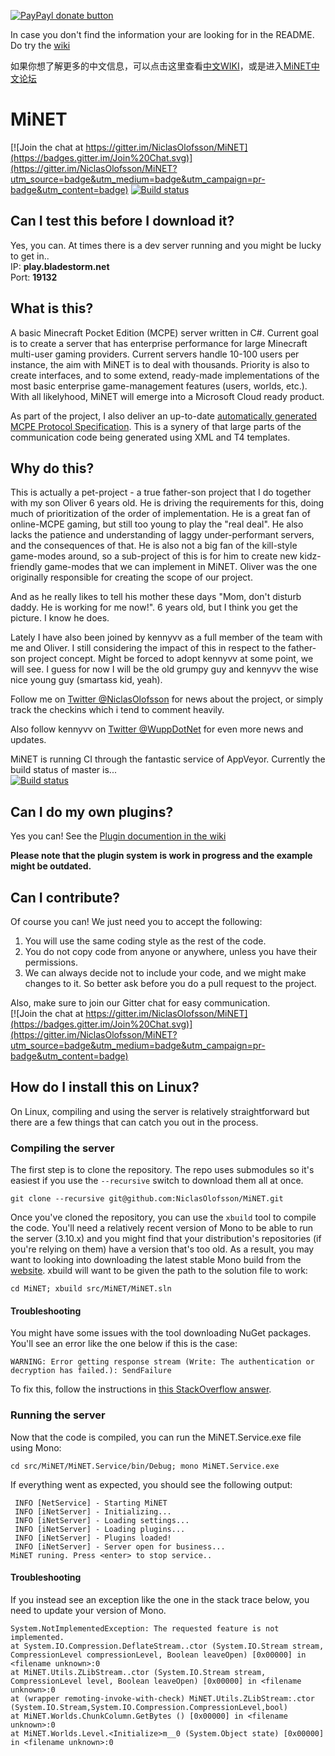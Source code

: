
[![PayPayl donate button](http://img.shields.io/paypal/donate.png?color=yellow)](https://www.paypal.com/cgi-bin/webscr?cmd=_donations&business=8EBB48Y35K9QG&lc=US&item_name=MiNET%20MCPE%20Server&currency_code=USD&bn=PP%2dDonationsBF%3abtn_donate_SM%2egif%3aNonHosted "Donate once-off to this project using Paypal")

In case you don't find the information your are looking for in the README. Do try the [wiki](https://github.com/NiclasOlofsson/MiNET/wiki)

如果你想了解更多的中文信息，可以点击这里查看[中文WIKI](https://github.com/NiclasOlofsson/MiNET/wiki/MiNET-INFO%EF%BC%88In-ZH_CN%EF%BC%89)，或是进入[MiNET中文论坛](http://minetcn.com/)

MiNET
=====

[![Join the chat at https://gitter.im/NiclasOlofsson/MiNET](https://badges.gitter.im/Join%20Chat.svg)](https://gitter.im/NiclasOlofsson/MiNET?utm_source=badge&utm_medium=badge&utm_campaign=pr-badge&utm_content=badge) [![Build status](https://ci.appveyor.com/api/projects/status/gb8ukrnogknic26e/branch/master)](https://ci.appveyor.com/project/NiclasOlofsson/MiNET/branch/master)

## Can I test this before I download it?
Yes, you can. At times there is a dev server running and you might be lucky to get in..<br>
IP: **play.bladestorm.net**    
Port: **19132**    

## What is this?

A basic Minecraft Pocket Edition (MCPE) server written in C#. Current goal is to create a server that has enterprise performance for large Minecraft multi-user gaming providers. Current servers handle 10-100 users per instance, the aim with MiNET is to deal with thousands. Priority is also to create interfaces, and to some extend, ready-made implementations of the most basic enterprise game-management features (users, worlds, etc.). With all likelyhood, MiNET will emerge into a Microsoft Cloud ready product.

As part of the project, I also deliver an up-to-date [automatically generated MCPE Protocol Specification](/src/MiNET/MiNET/Net/MCPE%20Protocol%20Documentation.md). This is a synery of that large parts of the communication code being generated using XML and T4 templates.

## Why do this?

This is actually a pet-project - a true father-son project that I do together with my son Oliver 6 years old. He is driving the requirements for this, doing much of prioritization of the order of implementation. He is a great fan of online-MCPE gaming, but still too young to play the "real deal". He also lacks the patience and understanding of laggy under-performant servers, and the consequences of that. He is also not a big fan of the kill-style game-modes around, so a sub-project of this is for him to create new kidz-friendly game-modes that we can implement in MiNET. Oliver was the one originally responsible for creating the scope of our project.

And as he really likes to tell his mother these days "Mom, don't disturb daddy. He is working for me now!". 6 years old, but I think you get the picture. I know he does.

Lately I have also been joined by kennyvv as a full member of the team with me and Oliver. I still considering the impact of this in respect to the father-son project concept. Might be forced to adopt kennyvv at some point, we will see. I guess for now I will be the old grumpy guy and kennyvv the wise nice young guy (smartass kid, yeah).

Follow me on <a href="https://twitter.com/NiclasOlofsson" class="twitter-follow-button" data-show-count="true" data-size="large" data-dnt="true">Twitter @NiclasOlofsson</a> for news about the project, or simply track the checkins which i tend to comment heavily.

Also follow kennyvv on <a href="https://twitter.com/WuppDotNet" class="twitter-follow-button" data-show-count="true" data-size="large" data-dnt="true">Twitter @WuppDotNet</a> for even more news and updates.
 
MiNET is running CI through the fantastic service of AppVeyor. Currently the build status of master is...    
[![Build status](https://ci.appveyor.com/api/projects/status/gb8ukrnogknic26e/branch/master)](https://ci.appveyor.com/project/NiclasOlofsson/MiNET/branch/master)

## Can I do my own plugins?

Yes you can! See the [Plugin documention in the wiki](https://github.com/NiclasOlofsson/MiNET/wiki/Plugin-API-Documentation)

**Please note that the plugin system is work in progress and the example might be outdated.**

## Can I contribute?

Of course you can! We just need you to accept the following:

1. You will use the same coding style as the rest of the code.
2. You do not copy code from anyone or anywhere, unless you have their permissions.
3. We can always decide not to include your code, and we might make changes to it. So better ask before you do a pull request to the project.

Also, make sure to join our Gitter chat for easy communication.    
[![Join the chat at https://gitter.im/NiclasOlofsson/MiNET](https://badges.gitter.im/Join%20Chat.svg)](https://gitter.im/NiclasOlofsson/MiNET?utm_source=badge&utm_medium=badge&utm_campaign=pr-badge&utm_content=badge)

## How do I install this on Linux?

On Linux, compiling and using the server is relatively straightforward but there are a few things that can catch you out in the process.

### Compiling the server

The first step is to clone the repository. The repo uses submodules so it's easiest if you use the `--recursive` switch to download them all at once. 

    git clone --recursive git@github.com:NiclasOlofsson/MiNET.git

Once you've cloned the repository, you can use the `xbuild` tool to compile the code. You'll need a relatively recent version of Mono to be able to run the server (3.10.x) and you might find that your distribution's repositories (if you're relying on them) have a version that's too old. As a result, you may want to looking into downloading the latest stable Mono build from the [website](http://www.mono-project.com/download/#download-lin). xbuild will want to be given the path to the solution file to work:

    cd MiNET; xbuild src/MiNET/MiNET.sln

#### Troubleshooting

You might have some issues with the tool downloading NuGet packages. You'll see an error like the one below if this is the case:

    WARNING: Error getting response stream (Write: The authentication or decryption has failed.): SendFailure

To fix this, follow the instructions in [this StackOverflow answer](http://stackoverflow.com/a/16589218).

### Running the server

Now that the code is compiled, you can run the MiNET.Service.exe file using Mono:

    cd src/MiNET/MiNET.Service/bin/Debug; mono MiNET.Service.exe

If everything went as expected, you should see the following output:

```
 INFO [NetService] - Starting MiNET
 INFO [iNetServer] - Initializing...
 INFO [iNetServer] - Loading settings...
 INFO [iNetServer] - Loading plugins...
 INFO [iNetServer] - Plugins loaded!
 INFO [iNetServer] - Server open for business...
MiNET runing. Press <enter> to stop service..
```

#### Troubleshooting

If you instead see an exception like the one in the stack trace below, you need to update your version of Mono.

```
System.NotImplementedException: The requested feature is not implemented.
at System.IO.Compression.DeflateStream..ctor (System.IO.Stream stream, CompressionLevel compressionLevel, Boolean leaveOpen) [0x00000] in <filename unknown>:0
at MiNET.Utils.ZLibStream..ctor (System.IO.Stream stream, CompressionLevel level, Boolean leaveOpen) [0x00000] in <filename unknown>:0
at (wrapper remoting-invoke-with-check) MiNET.Utils.ZLibStream:.ctor (System.IO.Stream,System.IO.Compression.CompressionLevel,bool)
at MiNET.Worlds.ChunkColumn.GetBytes () [0x00000] in <filename unknown>:0
at MiNET.Worlds.Level.<Initialize>m__0 (System.Object state) [0x00000] in <filename unknown>:0 
```
